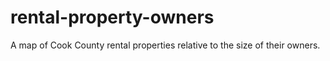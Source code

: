 # rental-property-owners
A map of Cook County rental properties relative to the size of their owners.
